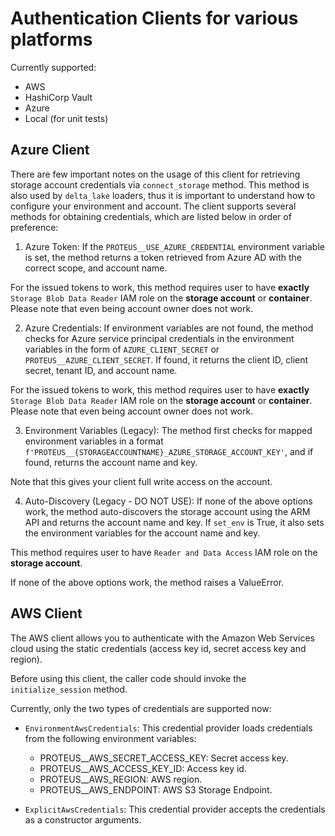 # Authentication Clients for various platforms

Currently supported:
- AWS
- HashiCorp Vault
- Azure
- Local (for unit tests)

## Azure Client
There are few important notes on the usage of this client for retrieving storage account credentials via `connect_storage` method. This method is also used by `delta_lake` loaders, thus it is important to understand how to configure your environment and account. The client supports several methods for obtaining credentials, which are listed below in order of preference:

1. Azure Token: If the `PROTEUS__USE_AZURE_CREDENTIAL` environment variable is set, the method returns a token retrieved from Azure AD with the correct scope, and account name.

For the issued tokens to work, this method requires user to have **exactly** `Storage Blob Data Reader` IAM role on the **storage account** or **container**. Please note that even being account owner does not work.

2. Azure Credentials: If environment variables are not found, the method checks for Azure service principal credentials in the environment variables in the form of `AZURE_CLIENT_SECRET` or `PROTEUS__AZURE_CLIENT_SECRET`. If found, it returns the client ID, client secret, tenant ID, and account name.

For the issued tokens to work, this method requires user to have **exactly** `Storage Blob Data Reader` IAM role on the **storage account** or **container**. Please note that even being account owner does not work.

3. Environment Variables (Legacy): The method first checks for mapped environment variables in a format `f'PROTEUS__{STORAGEACCOUNTNAME}_AZURE_STORAGE_ACCOUNT_KEY'`, and if found, returns the account name and key.

Note that this gives your client full write access on the account.

4. Auto-Discovery (Legacy - DO NOT USE): If none of the above options work, the method auto-discovers the storage account using the ARM API and returns the account name and key. If `set_env` is True, it also sets the environment variables for the account name and key.

This method requires user to have `Reader and Data Access` IAM role on the **storage account**.

If none of the above options work, the method raises a ValueError.


## AWS Client

The AWS client allows you to authenticate with the Amazon Web Services cloud using the static credentials (access key id, secret access key and region).

Before using this client, the caller code should invoke the `initialize_session` method.


Currently, only the two types of credentials are supported now:
- `EnvironmentAwsCredentials`: This credential provider loads credentials from the following environment variables:
  - PROTEUS__AWS_SECRET_ACCESS_KEY: Secret access key.
  - PROTEUS__AWS_ACCESS_KEY_ID: Access key id.
  - PROTEUS__AWS_REGION: AWS region.
  - PROTEUS__AWS_ENDPOINT: AWS S3 Storage Endpoint.

- `ExplicitAwsCredentials`: This credential provider accepts the credentials as a constructor arguments.
